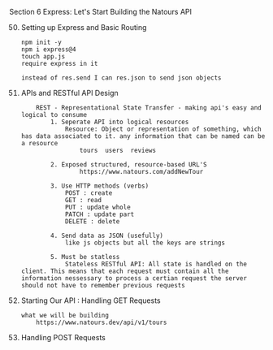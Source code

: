 Section 6 Express: Let's Start Building the Natours API

50. Setting up Express and Basic Routing

        npm init -y
        npm i express@4
        touch app.js
        require express in it

        instead of res.send I can res.json to send json objects

51. APIs and RESTful API Design

            REST - Representational State Transfer - making api's easy and logical to consume
                1. Seperate API into logical resources
                    Resource: Object or representation of something, which has data associated to it. any information that can be named can be a resource
                        tours  users  reviews

                2. Exposed structured, resource-based URL'S
                        https://www.natours.com/addNewTour

                3. Use HTTP methods (verbs)
                    POST : create
                    GET : read
                    PUT : update whole
                    PATCH : update part
                    DELETE : delete

                4. Send data as JSON (usefully)
                    like js objects but all the keys are strings

                5. Must be statless
                    Stateless RESTful API: All state is handled on the client. This means that each request must contain all the information nessessary to process a certian request the server should not have to remember previous requests

52. Starting Our API : Handling GET Requests

        what we will be building
            https://www.natours.dev/api/v1/tours

53. Handling POST Requests
